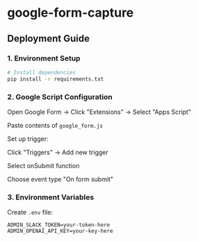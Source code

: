 # google-form-capture
## Deployment Guide
### 1. Environment Setup
```bash
# Install dependencies
pip install -r requirements.txt
```

### 2. Google Script Configuration
Open Google Form → Click "Extensions" → Select "Apps Script"

Paste contents of `google_form.js`

Set up trigger:

Click "Triggers" → Add new trigger

Select onSubmit function

Choose event type "On form submit"

### 3. Environment Variables
Create `.env` file:

```
ADMIN_SLACK_TOKEN=your-token-here
ADMIN_OPENAI_API_KEY=your-key-here
```
